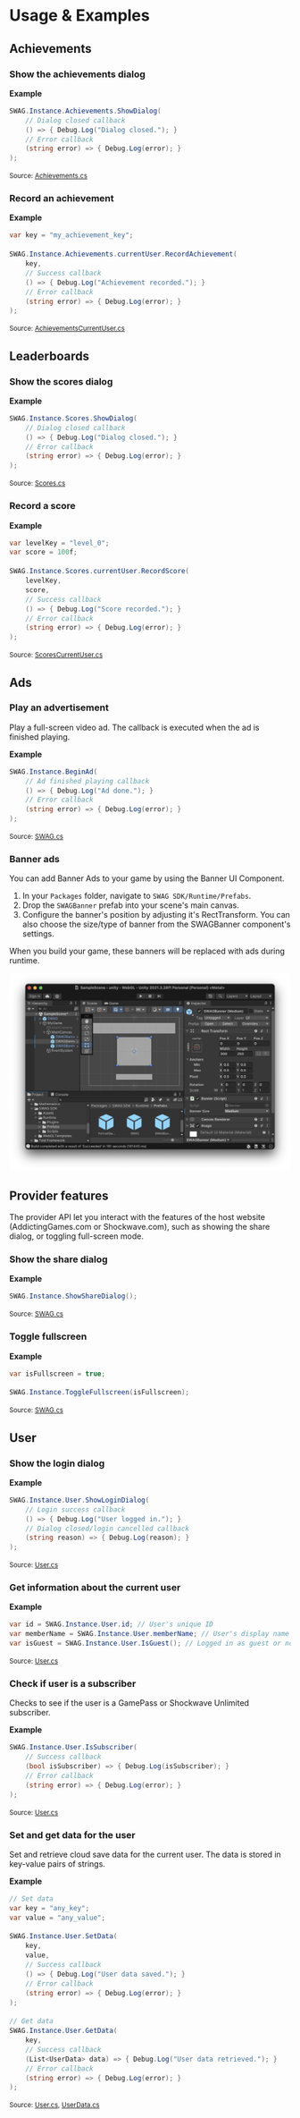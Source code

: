 # Usage & Examples

## Achievements

### Show the achievements dialog

**Example**
```c#
SWAG.Instance.Achievements.ShowDialog(
    // Dialog closed callback
    () => { Debug.Log("Dialog closed."); }
    // Error callback
    (string error) => { Debug.Log(error); }
);
```
<small>Source: [Achievements.cs](/unity/script-reference/AddictingGames/Achievements/Achievements)</small>

### Record an achievement

**Example**
```c#
var key = "my_achievement_key";

SWAG.Instance.Achievements.currentUser.RecordAchievement(
    key,
    // Success callback
    () => { Debug.Log("Achievement recorded."); }
    // Error callback
    (string error) => { Debug.Log(error); }
);
```
<small>Source: [AchievementsCurrentUser.cs](/unity/script-reference/AddictingGames/Achievements/AchievementsCurrentUser)</small>

## Leaderboards

### Show the scores dialog

**Example**
```c#
SWAG.Instance.Scores.ShowDialog(
    // Dialog closed callback
    () => { Debug.Log("Dialog closed."); }
    // Error callback
    (string error) => { Debug.Log(error); }
);
```
<small>Source: [Scores.cs](/unity/script-reference/AddictingGames/Scores/Scores)</small>

### Record a score

**Example**
```c#
var levelKey = "level_0";
var score = 100f;

SWAG.Instance.Scores.currentUser.RecordScore(
    levelKey,
    score,
    // Success callback
    () => { Debug.Log("Score recorded."); }
    // Error callback
    (string error) => { Debug.Log(error); }
);
```
<small>Source: [ScoresCurrentUser.cs](/unity/script-reference/AddictingGames/Scores/ScoresCurrentUser)</small>

## Ads

### Play an advertisement

Play a full-screen video ad. The callback is executed when the ad is finished playing.

**Example**
```c#
SWAG.Instance.BeginAd(
    // Ad finished playing callback
    () => { Debug.Log("Ad done."); }
    // Error callback
    (string error) => { Debug.Log(error); }
);
```
<small>Source: [SWAG.cs](/unity/script-reference/AddictingGames/SWAG)</small>

### Banner ads

You can add Banner Ads to your game by using the Banner UI Component. 

1. In your `Packages` folder, navigate to `SWAG SDK/Runtime/Prefabs`.
2. Drop the `SWAGBanner` prefab into your scene's main canvas.
3. Configure the banner's position by adjusting it's RectTransform. You can also choose the size/type of banner from the SWAGBanner component's settings. 

When you build your game, these banners will be replaced with ads during runtime.

![SWAG Prefab Screenshot](./images/swag-banners.png)

## Provider features

The provider API let you interact with the features of the host website (AddictingGames.com or Shockwave.com), such as showing the share dialog, or toggling full-screen mode.

### Show the share dialog

**Example**
```c#
SWAG.Instance.ShowShareDialog();
```
<small>Source: [SWAG.cs](/unity/script-reference/AddictingGames/SWAG)</small>

### Toggle fullscreen

**Example**
```c#
var isFullscreen = true;

SWAG.Instance.ToggleFullscreen(isFullscreen);
```
<small>Source: [SWAG.cs](/unity/script-reference/AddictingGames/SWAG)</small>

## User

### Show the login dialog

**Example**
```c#
SWAG.Instance.User.ShowLoginDialog(
    // Login success callback
    () => { Debug.Log("User logged in."); }
    // Dialog closed/login cancelled callback
    (string reason) => { Debug.Log(reason); }
);
```
<small>Source: [User.cs](/unity/script-reference/AddictingGames/User)</small>

### Get information about the current user

**Example**
```c#
var id = SWAG.Instance.User.id; // User's unique ID
var memberName = SWAG.Instance.User.memberName; // User's display name
var isGuest = SWAG.Instance.User.IsGuest(); // Logged in as guest or not
```
<small>Source: [User.cs](/unity/script-reference/AddictingGames/User)</small>

### Check if user is a subscriber

Checks to see if the user is a GamePass or Shockwave Unlimited subscriber.

**Example**
```c#
SWAG.Instance.User.IsSubscriber(
    // Success callback
    (bool isSubscriber) => { Debug.Log(isSubscriber); }
    // Error callback
    (string error) => { Debug.Log(error); }
);
```
<small>Source: [User.cs](/unity/script-reference/AddictingGames/User/User)</small>

### Set and get data for the user

Set and retrieve cloud save data for the current user. The data is stored in key-value pairs of strings.

**Example**
```c#
// Set data
var key = "any_key";
var value = "any_value";

SWAG.Instance.User.SetData(
    key,
    value,
    // Success callback
    () => { Debug.Log("User data saved."); }
    // Error callback
    (string error) => { Debug.Log(error); }
);

// Get data
SWAG.Instance.User.GetData(
    key,
    // Success callback
    (List<UserData> data) => { Debug.Log("User data retrieved."); }
    // Error callback
    (string error) => { Debug.Log(error); }
);
```
<small>Source: [User.cs](/unity/script-reference/AddictingGames/User/User), [UserData.cs](/unity/script-reference/AddictingGames/User/UserData)</small>
